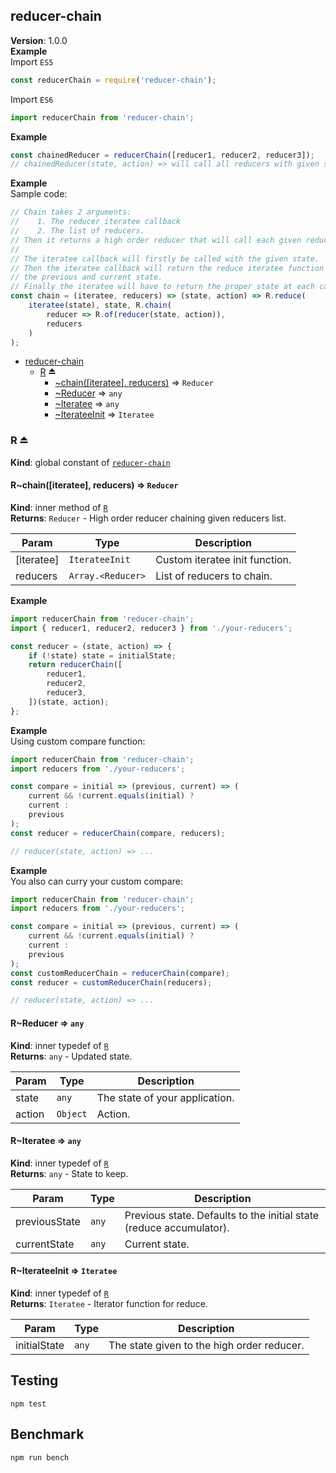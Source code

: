 <a name="module_reducer-chain"></a>
## reducer-chain
**Version**: 1.0.0  
**Example**  
Import `ES5`
```js
const reducerChain = require('reducer-chain');
```
Import `ES6`
```js
import reducerChain from 'reducer-chain';
```
**Example**  
```js
const chainedReducer = reducerChain([reducer1, reducer2, reducer3]);
// chainedReducer(state, action) => will call all reducers with given state and action and take the first non null different one.
```
**Example**  
Sample code:
```js
// Chain takes 2 arguments:
//    1. The reducer iteratee callback
//    2. The list of reducers.
// Then it returns a high order reducer that will call each given reducers and return the proper state.
//
// The iteratee callback will firstly be called with the given state.
// Then the iteratee callback will return the reduce iteratee function which takes
// the previous and current state.
// Finally the iteratee will have to return the proper state at each call.
const chain = (iteratee, reducers) => (state, action) => R.reduce(
    iteratee(state), state, R.chain(
        reducer => R.of(reducer(state, action)),
        reducers
    )
);
```

* [reducer-chain](#module_reducer-chain)
    * [R](#exp_module_reducer-chain--R) ⏏
        * [~chain([iteratee], reducers)](#module_reducer-chain--R..chain) ⇒ <code>Reducer</code>
        * [~Reducer](#module_reducer-chain--R..Reducer) ⇒ <code>any</code>
        * [~Iteratee](#module_reducer-chain--R..Iteratee) ⇒ <code>any</code>
        * [~IterateeInit](#module_reducer-chain--R..IterateeInit) ⇒ <code>Iteratee</code>

<a name="exp_module_reducer-chain--R"></a>
### R ⏏
**Kind**: global constant of <code>[reducer-chain](#module_reducer-chain)</code>  
<a name="module_reducer-chain--R..chain"></a>
#### R~chain([iteratee], reducers) ⇒ <code>Reducer</code>
**Kind**: inner method of <code>[R](#exp_module_reducer-chain--R)</code>  
**Returns**: <code>Reducer</code> - High order reducer chaining given reducers list.  

| Param | Type | Description |
| --- | --- | --- |
| [iteratee] | <code>IterateeInit</code> | Custom iteratee init function. |
| reducers | <code>Array.&lt;Reducer&gt;</code> | List of reducers to chain. |

**Example**  
```js
import reducerChain from 'reducer-chain';
import { reducer1, reducer2, reducer3 } from './your-reducers';

const reducer = (state, action) => {
    if (!state) state = initialState;
    return reducerChain([
        reducer1,
        reducer2,
        reducer3,
    ])(state, action);
};
```
**Example**  
Using custom compare function:
```js
import reducerChain from 'reducer-chain';
import reducers from './your-reducers';

const compare = initial => (previous, current) => (
    current && !current.equals(initial) ?
    current :
    previous
);
const reducer = reducerChain(compare, reducers);

// reducer(state, action) => ...
```
**Example**  
You also can curry your custom compare:
```js
import reducerChain from 'reducer-chain';
import reducers from './your-reducers';

const compare = initial => (previous, current) => (
    current && !current.equals(initial) ?
    current :
    previous
);
const customReducerChain = reducerChain(compare);
const reducer = customReducerChain(reducers);

// reducer(state, action) => ...
```
<a name="module_reducer-chain--R..Reducer"></a>
#### R~Reducer ⇒ <code>any</code>
**Kind**: inner typedef of <code>[R](#exp_module_reducer-chain--R)</code>  
**Returns**: <code>any</code> - Updated state.  

| Param | Type | Description |
| --- | --- | --- |
| state | <code>any</code> | The state of your application. |
| action | <code>Object</code> | Action. |

<a name="module_reducer-chain--R..Iteratee"></a>
#### R~Iteratee ⇒ <code>any</code>
**Kind**: inner typedef of <code>[R](#exp_module_reducer-chain--R)</code>  
**Returns**: <code>any</code> - State to keep.  

| Param | Type | Description |
| --- | --- | --- |
| previousState | <code>any</code> | Previous state. Defaults to the initial state (reduce accumulator). |
| currentState | <code>any</code> | Current state. |

<a name="module_reducer-chain--R..IterateeInit"></a>
#### R~IterateeInit ⇒ <code>Iteratee</code>
**Kind**: inner typedef of <code>[R](#exp_module_reducer-chain--R)</code>  
**Returns**: <code>Iteratee</code> - Iterator function for reduce.  

| Param | Type | Description |
| --- | --- | --- |
| initialState | <code>any</code> | The state given to the high order reducer. |

## Testing

```shell
npm test
```

## Benchmark

```shell
npm run bench
```

